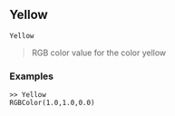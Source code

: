 ## Yellow

```
Yellow
```

> RGB color value for the color yellow

### Examples

```
>> Yellow
RGBColor(1.0,1.0,0.0)
```
